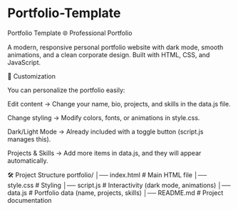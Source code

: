 # Portfolio-Template
Portfolio Template 🌐 Professional Portfolio

A modern, responsive personal portfolio website with dark mode, smooth animations, and a clean corporate design. Built with HTML, CSS, and JavaScript.

🎨 Customization

You can personalize the portfolio easily:

Edit content → Change your name, bio, projects, and skills in the data.js file.

Change styling → Modify colors, fonts, or animations in style.css.

Dark/Light Mode → Already included with a toggle button (script.js manages this).

Projects & Skills → Add more items in data.js, and they will appear automatically.

🛠 Project Structure portfolio/ 
│── index.html # Main HTML file 
│── style.css # Styling
│── script.js # Interactivity (dark mode, animations)
│── data.js # Portfolio data (name, projects, skills)
│── README.md # Project documentation
